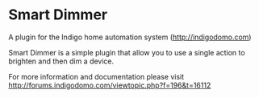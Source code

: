 Smart Dimmer
==========

A plugin for the Indigo home automation system (http://indigodomo.com)

Smart Dimmer is a simple plugin that allow you to use a single action to brighten and then dim a device.

For more information and documentation please visit http://forums.indigodomo.com/viewtopic.php?f=196&t=16112

